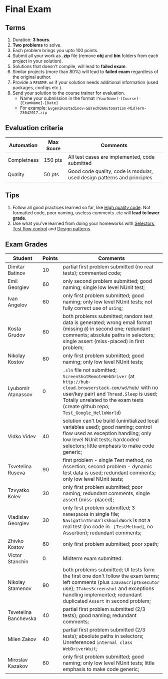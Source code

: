 # Final Exam

## Terms
1. Duration: **3 hours**.
1. **Two problems** to solve.
1. Each problem brings you upto 100 points.
1. Submit all your work as **.zip** file (remove **obj** and **bin** folders from each project in your solution).
1. Solutions that doesn't compile, will lead to **failed exam**.
1. Similar projects (more than 80%) will lead to **failed exam** regardless of the original author.
1. Provide a `README.md` if your solution needs additional information (used packages, configs etc.).
1. Send your solution to the course trainer for evaluation.
    * Name your submission in the format `[YourName]-[Course]-[ExamName]-[Date]` 
    * For example: `EvgeniKostadinov-SBTechQaAutomation-MidTerm-25042017.zip`

## Evaluation criteria
| Automation                  | Max Score |  Comments                                                                        |
| ------------------------ | --------- | ------------------------------------------------------------------------------------| 
|  Completness | 150 pts    | All test cases are implemented, code submitted                                     | 
|  Quality     | 50 pts    | Good code quality, code is modular, used design patterns and principles             |

## Tips
1. Follow all good practices learned so far, like [High quality code](https://github.com/ekostadinov/edojoit-autot-csharp-sbt/tree/master/Track-I/09.High-quality-code). Not formatted code, poor naming, useless comments .etc will **lead to lower grade**.
1. Use what you've learned from doing your homeworks with [Selectors](https://github.com/ekostadinov/edojoit-autot-csharp-sbt/tree/master/Track-II/02.DocumentObjectModel.Locators-basics), [Test flow control](https://github.com/ekostadinov/edojoit-autot-csharp-sbt/tree/master/Track-II/04.Test-flow-control-Waits) and [Design patterns](https://github.com/ekostadinov/edojoit-autot-csharp-sbt/tree/master/Track-II/05.Design-principles-and-patterns).


## Exam Grades
| Student             | Points |  Comments                                                                              |
| ------------------- | ------ | -------------------------------------------------------------------------------------- | 
| Dimitar Batinov     |  10    | partial first problem submitted (no real tests); commented code;                      |
| Emil Georgiev       |  60    | only second problem submitted; good naming; single low level NUnit test;              |
| Ivan Angelov        |  60    | only first problem submitted; good naming; only low level NUnit tests; not fully correct use of `using`;                   |
| Kosta Grudov        |  60   | both problems submitted; random test data is generated; wrong email format (missing `@`) in second one; redundant comments; absolute paths in selectors; single assert (miss-placed) in first problem;              |
| Nikolay Kostov      |  60   | only first problem submitted; good naming; only low level NUnit tests;                  |
| Lyubomir Atanassov  |  0   | `.sln` file not submitted; `ScreenShotRemoteWebDriver` (at `http://hub-cloud.browserstack.com/wd/hub/` with no user/key pair) and `Thread.Sleep` is used; Totally unrelated to the exam tests (create github repo; `Test_Google_HelloWorld`) |
| Vidko Videv         |  40   | solution can't be build (uninitialized local variables used); good naming; control flow used as exception handling; only low level NUnit tests; hardcoded selectors; little emphasis to make code generic;            |
| Tsvetelina Ruseva   |   90  | first problem - single Test method, no Assertion; second problem - dynamic test data is used; redundant comments; only low level NUnit tests; |
| Tzvyatko Kolev      |  30   | only first problem submitted; poor naming; redundant comments; single assert (miss-placed); |
| Vladislav Georgiev  |  30   | only first problem submitted; 3 `namespace`s in single file; `NavigatinThruUrlsShouldWork` is not a real test (no code in ` [TestMethod]`, no Assertion); redundant comments; |
| Zhivko Kostov       |  60   |   only first problem submitted; poor xpath; |
| Victor Stanchin     |  0   | Midterm exam submitted.              |
| Nikolay Stamenov    |  90   | both problems submitted; UI tests form the first one don't follow the exam terms; left comments (plus `IJavaScriptExecutor` use);  `ITakesScreenshot` and exceptions handling  implemented; redundant duplicated `Assert` in second problem; |
| Tsvetelina Banchevska | 40  | partial first problem submitted (2/3 tests); good naming; redundant comments;          |
| Milen Zakov           | 40  | partial first problem submitted (2/3 tests); absolute paths in selectors; Unreferenced `internal class WebDriverWait`;  |
| Miroslav Kazakov      | 60   |  only first problem submitted; good naming; only low level NUnit tests; little emphasis to make code generic;  |
